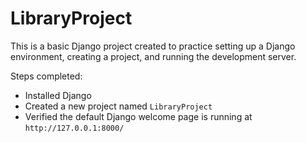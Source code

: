 # LibraryProject  

This is a basic Django project created to practice setting up a Django environment, creating a project, and running the development server.  

Steps completed:  
- Installed Django  
- Created a new project named `LibraryProject`  
- Verified the default Django welcome page is running at `http://127.0.0.1:8000/`  
